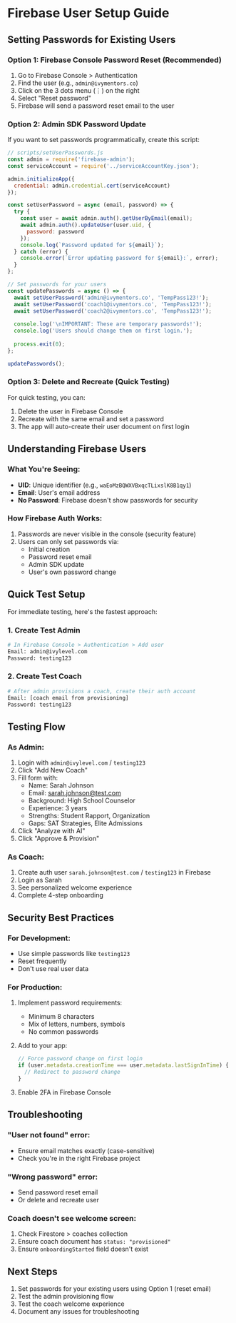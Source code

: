 # Firebase User Setup Guide

## Setting Passwords for Existing Users

### Option 1: Firebase Console Password Reset (Recommended)
1. Go to Firebase Console > Authentication
2. Find the user (e.g., `admin@ivymentors.co`)
3. Click on the 3 dots menu (⋮) on the right
4. Select "Reset password"
5. Firebase will send a password reset email to the user

### Option 2: Admin SDK Password Update
If you want to set passwords programmatically, create this script:

```javascript
// scripts/setUserPasswords.js
const admin = require('firebase-admin');
const serviceAccount = require('../serviceAccountKey.json');

admin.initializeApp({
  credential: admin.credential.cert(serviceAccount)
});

const setUserPassword = async (email, password) => {
  try {
    const user = await admin.auth().getUserByEmail(email);
    await admin.auth().updateUser(user.uid, {
      password: password
    });
    console.log(`Password updated for ${email}`);
  } catch (error) {
    console.error(`Error updating password for ${email}:`, error);
  }
};

// Set passwords for your users
const updatePasswords = async () => {
  await setUserPassword('admin@ivymentors.co', 'TempPass123!');
  await setUserPassword('coach1@ivymentors.co', 'TempPass123!');
  await setUserPassword('coach2@ivymentors.co', 'TempPass123!');
  
  console.log('\nIMPORTANT: These are temporary passwords!');
  console.log('Users should change them on first login.');
  
  process.exit(0);
};

updatePasswords();
```

### Option 3: Delete and Recreate (Quick Testing)
For quick testing, you can:
1. Delete the user in Firebase Console
2. Recreate with the same email and set a password
3. The app will auto-create their user document on first login

## Understanding Firebase Users

### What You're Seeing:
- **UID**: Unique identifier (e.g., `waEoMzBQWXVBxqcTLixslK8B1qy1`)
- **Email**: User's email address
- **No Password**: Firebase doesn't show passwords for security

### How Firebase Auth Works:
1. Passwords are never visible in the console (security feature)
2. Users can only set passwords via:
   - Initial creation
   - Password reset email
   - Admin SDK update
   - User's own password change

## Quick Test Setup

For immediate testing, here's the fastest approach:

### 1. Create Test Admin
```bash
# In Firebase Console > Authentication > Add user
Email: admin@ivylevel.com
Password: testing123
```

### 2. Create Test Coach
```bash
# After admin provisions a coach, create their auth account
Email: [coach email from provisioning]
Password: testing123
```

## Testing Flow

### As Admin:
1. Login with `admin@ivylevel.com` / `testing123`
2. Click "Add New Coach"
3. Fill form with:
   - Name: Sarah Johnson
   - Email: sarah.johnson@test.com
   - Background: High School Counselor
   - Experience: 3 years
   - Strengths: Student Rapport, Organization
   - Gaps: SAT Strategies, Elite Admissions
4. Click "Analyze with AI"
5. Click "Approve & Provision"

### As Coach:
1. Create auth user `sarah.johnson@test.com` / `testing123` in Firebase
2. Login as Sarah
3. See personalized welcome experience
4. Complete 4-step onboarding

## Security Best Practices

### For Development:
- Use simple passwords like `testing123`
- Reset frequently
- Don't use real user data

### For Production:
1. Implement password requirements:
   - Minimum 8 characters
   - Mix of letters, numbers, symbols
   - No common passwords

2. Add to your app:
   ```javascript
   // Force password change on first login
   if (user.metadata.creationTime === user.metadata.lastSignInTime) {
     // Redirect to password change
   }
   ```

3. Enable 2FA in Firebase Console

## Troubleshooting

### "User not found" error:
- Ensure email matches exactly (case-sensitive)
- Check you're in the right Firebase project

### "Wrong password" error:
- Send password reset email
- Or delete and recreate user

### Coach doesn't see welcome screen:
1. Check Firestore > coaches collection
2. Ensure coach document has `status: "provisioned"`
3. Ensure `onboardingStarted` field doesn't exist

## Next Steps

1. Set passwords for your existing users using Option 1 (reset email)
2. Test the admin provisioning flow
3. Test the coach welcome experience
4. Document any issues for troubleshooting